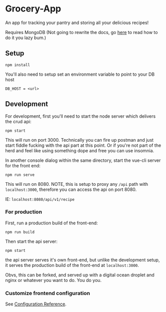 # Grocery-App
An app for tracking your pantry and storing all your delicious recipes!

Requires MongoDB (Not going to rewrite the docs, go [here](https://docs.mongodb.com/manual/introduction/) to read how to do it you lazy bum.)

## Setup
```
npm install
```

You'll also need to setup set an environment variable to point to your DB host
```
DB_HOST = <url>
```

## Development
For development, first you'll need to start the node server which delivers the crud api:
```
npm start
```
This will run on port 3000. Technically you can fire up postman and just start fiddle fucking with the api part at this point. Or if you're not part of the herd and feel like using something dope and free you can use insomnia. 

In another console dialog within the same directory, start the vue-cli server for the front end:
```
npm run serve
```

This will run on 8080. NOTE, this is setup to proxy any `/api` path with `localhost:3000`, therefore you can access the api on port 8080.

IE: `localhost:8080/api/v1/recipe`

### For production
First, run a production build of the front-end:
```
npm run build
```

Then start the api server:
```
npm start
```

the api server serves it's own front-end, but unlike the development setup, it serves the production build of the front-end at `localhost:3000`.

Obvs, this can be forked, and served up with a digital ocean droplet and nginx or whatever you want to do. You do you.

### Customize frontend configuration
See [Configuration Reference](https://cli.vuejs.org/config/).

